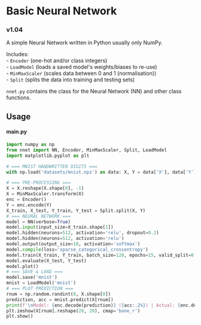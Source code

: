 # Basic Neural Network

### v1.04

A simple Neural Network written in Python usually only NumPy.

Includes:  
    - `Encoder` (one-hot and/or class integers)  
    - `LoadModel` (loads a saved model's weights/biases to re-use)  
    - `MinMaxScaler` (scales data between 0 and 1 (normalisation))  
    - `Split` (splits the data into training and testing sets)  

`nnet.py` contains the class for the Neural Network (NN) and other class functions.

## Usage

#### main.py
```python
import numpy as np
from nnet import NN, Encoder, MinMaxScaler, Split, LoadModel
import matplotlib.pyplot as plt

# === MNIST HANDWRITTEN DIGITS ===
with np.load('datasets/mnist.npz') as data: X, Y = data['X'], data['Y']

# === PRE-PROCESSING ===
X = X.reshape(X.shape[0], -1)
X = MinMaxScaler.transform(X)
enc = Encoder()
Y = enc.encode(Y)
X_train, X_test, Y_train, Y_test = Split.split(X, Y)
# === NEURAL NETWORK ===
model = NN(verbose=True)
model.input(input_size=X_train.shape[1])
model.hidden(neurons=512, activation='relu', dropout=0.2)
model.hidden(neurons=512, activation='relu')
model.output(output_size=10, activation='softmax')
model.compile(loss='sparse_categorical_crossentropy')
model.train(X_train, Y_train, batch_size=128, epochs=15, valid_split=0.2)
model.evaluate(X_test, Y_test)
model.plot()
# === SAVE & LOAD ===
model.save('mnist')
mnist = LoadModel('mnist')
# === PLOT PREDICTION ===
rnum = np.random.randint(0, X.shape[0])
prediction, acc = mnist.predict(X[rnum])
print(f'\nModel: {enc.decode(prediction)} ({acc:.2%}) | Actual: {enc.decode(Y[rnum])}')
plt.imshow(X[rnum].reshape(28, 28), cmap='bone_r')
plt.show()

